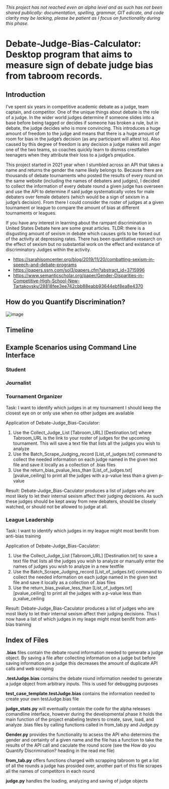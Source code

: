 *This project has not reached even an alpha level and as such has not been shared publically: documentation, spelling, grammar, GIT edicate, and code clarity may be lacking, please be patient as I focus on functionality during this phase.*

# Debate-Judge-Bias-Calculator: Desktop program that aims to measure sign of debate judge bias from tabroom records.

## Introduction

I’ve spent six years in competitive academic debate as a judge, team captain,  and competitor. One of the unique things about debate is the role of a judge. In the wider world judges determine if someone slides into a base before being tagged or decides if someone has broken a rule, but in debate, the judge decides who is more convincing. This introduces a huge amount of freedom to the judge and means that there is a huge amount of room for bias in the judge’s decision (as any participant will attest to). Also caused by this degree of freedom is any decision a judge makes will anger one of the two teams, so coaches quickly learn to dismiss crestfallen teenagers when they attribute their loss to a judge’s prejudice. 

This project started in 2021 year when I stumbled across an API that takes a name and returns the gender the name likely belongs to. Because there are thousands of debate tournaments who posted the results of every round on the same website (including the names of debaters and judges), I decided to collect the information of every debate round a given judge has overseen and use the API to determine if said judge systematically votes for male debaters over female debaters (which would be a sign of sexism in a judge’s decision). From there I could consider the roster of judges at a given tournament or league to compare the amount of bias at different tournaments or leagues.

If you have any interest in learning about the rampant discrimination in United States Debate here are some great articles. 
TLDR: there is a disgusting amount of sexism in debate which causes girls to be forced out of the activity at depressing rates. There has been quantitative research on the effect of sexism but no substantial work on the effect and existance of discriminatory Judges within the activity.
- https://sarahisomcenter.org/blog/2019/11/20/combatting-sexism-in-speech-and-debate-programs
- https://papers.ssrn.com/sol3/papers.cfm?abstract_id=3715996
- https://www.semanticscholar.org/paper/Gender-Disparities-in-Competitive-High-School-New-Tartakovsky/28818fee3ee742cbb88eabb93644ebf8ea8e4370

## How do you Quantify Discrimination?

![image](https://user-images.githubusercontent.com/87684029/166580109-79c750e5-221a-4048-9bfa-5331ec036ae9.png)

## Timeline

## Example Scenarios using Command Line Interface

### Student 

### Journalist

### Tournament Organizer

Task: I want to identify which judges in at my tournament I should keep the closest eye on or only use when no other judges are available

Application of Debate-Judge_Bias-Caculator: 
1. Use the Collect_Judge_List [Tabroom_URL] [Destination.txt] where Tabroom_URL is the link to your roster of judges for the upcoming tournament. This will save a text file that lists all the judges you wish to analyze 
2. Use the Batch_Scrape_Judging_record [List_of_judges.txt] command to collect the needed information on each judge named in the given text file and save it locally as a collection of .bias files
3. Use the return_bias_pvalue_less_than [List_of_judges.txt] [pvalue_ceiling] to print all the judges with a p-value less than a given p-value 

Result: Debate-Judge_Bias-Caculator produces a list of judges who are most likely to let their internal sexism affect their judging decisions. As such these judges should be kept away from new debaters, should be closely watched, or should not be allowed to judge at all.

### League Leadership

Task: I want to identify which judges in my league might most benifit from anti-bias training

Application of Debate-Judge_Bias-Caculator: 
1. Use the Collect_Judge_List [Tabroom_URL] [Destination.txt] to save a text file that lists all the judges you wish to analyze or manually enter the names of judges you wish to analyze in a new textfile 
2. Use the Batch_Scrape_Judging_record [List_of_judges.txt] command to collect the needed information on each judge named in the given text file and save it locally as a collection of .bias files
3. Use the return_bias_pvalue_less_than [List_of_judges.txt] [pvalue_ceiling] to print all the judges with a p-value less than p_value_ceiling 

Result: Debate-Judge_Bias-Caculator produces a list of judges who are most likely to let their internal sexism affect their judging decisions. Thus I now have a list of which judges in my leage might most benifit from anti-bias training

## Index of Files

**.bias** files contain the debate round information needed to generate a judge object. By saving a file after collecting information on a judge but before saving information on a judge this decreases the amount of duplicate API calls and web scraping

**.testJudge.bias** contains the debate round information needed to generate a judge object from arbitrary inputs. This is used for debugging purposes 

**test_case_template.testJudge.bias** contains the information needed to create your own testJudge.bias file 

**judge_stats.py** will eventually contain the code for the alpha releases comandline interface, however during the developmental phase it holds the main function of the project enabeling testers to create, save, load, and analyze .bias files by calling functions called in from_tab.py and Judge.py

**Gender.py** provides the functionality to acsess the API who determins the gender and certainty of a given name and the file has a function to take the results of the API call and caculate the round score (see the How do you Quantify Discrimination? heading in the read me file)

**from_tab.py** offers functions charged with scrapping tabroom to get a list of all the rounds a judge has prosided over, another part of this file scrapes all the names of competitors in each round

**judge.py** handles the loading, analyzing and saving of judge objects 
